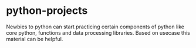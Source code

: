 # python-projects
Newbies to python can start practicing certain components of python like core python, functions and data processing libraries.
Based on usecase this material can be helpful.
